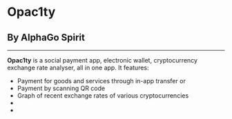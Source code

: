 # Opac1ty
## By AlphaGo Spirit
---
**Opac1ty** is a social payment app, electronic wallet, cryptocurrency exchange rate analyser, all in one app. It features:
- Payment for goods and services through in-app transfer or 
- Payment by scanning QR code
- Graph of recent exchange rates of various cryptocurrencies
- 
- 
